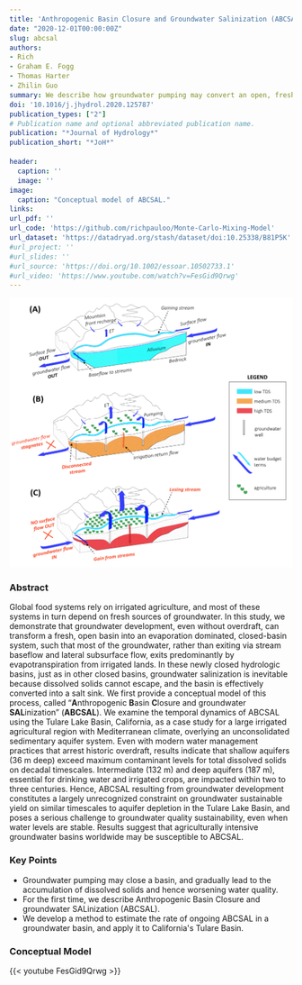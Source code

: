 ```yaml
---
title: 'Anthropogenic Basin Closure and Groundwater Salinization (ABCSAL)'
date: "2020-12-01T00:00:00Z"
slug: abcsal
authors:
- Rich
- Graham E. Fogg
- Thomas Harter
- Zhilin Guo
summary: We describe how groundwater pumping may convert an open, fresh basin into a closed-basin system that gradually salinates. We then develop a method to estimate the rate of ongoing salinization in a groundwater basin, and apply it to the Tulare Basin in California.
doi: '10.1016/j.jhydrol.2020.125787'
publication_types: ["2"]
# Publication name and optional abbreviated publication name.
publication: "*Journal of Hydrology*"
publication_short: "*JoH*"

header:
  caption: ''
  image: ''
image:
  caption: "Conceptual model of ABCSAL."
links:
url_pdf: ''
url_code: 'https://github.com/richpauloo/Monte-Carlo-Mixing-Model'
url_dataset: 'https://datadryad.org/stash/dataset/doi:10.25338/B81P5K'
#url_project: ''
#url_slides: ''
#url_source: 'https://doi.org/10.1002/essoar.10502733.1'
#url_video: 'https://www.youtube.com/watch?v=FesGid9Qrwg'
---
```



![](featured.png)  

### Abstract

Global food systems rely on irrigated agriculture, and most of these systems in turn depend on fresh sources of groundwater. In this study, we demonstrate that groundwater development, even without overdraft, can transform a fresh, open basin into an evaporation dominated, closed-basin system, such that most of the groundwater, rather than exiting via stream baseflow and lateral subsurface flow, exits predominantly by evapotranspiration from irrigated lands. In these newly closed hydrologic basins, just as in other closed basins, groundwater salinization is inevitable because dissolved solids cannot escape, and the basin is effectively converted into a salt sink. We first provide a conceptual model of this process, called “**A**nthropogenic **B**asin **C**losure and groundwater **SAL**inization” (**ABCSAL**). We examine the temporal dynamics of ABCSAL using the Tulare Lake Basin, California, as a case study for a large irrigated agricultural region with Mediterranean climate, overlying an unconsolidated sedimentary aquifer system. Even with modern water management practices that arrest historic overdraft, results indicate that shallow aquifers (36 m deep) exceed maximum contaminant levels for total dissolved solids on decadal timescales. Intermediate (132 m) and deep aquifers (187 m), essential for drinking water and irrigated crops, are impacted within two to three centuries. Hence, ABCSAL resulting from groundwater development constitutes a largely unrecognized constraint on groundwater sustainable yield on similar timescales to aquifer depletion in the Tulare Lake Basin, and poses a serious challenge to groundwater quality sustainability, even when water levels are stable. Results suggest that agriculturally intensive groundwater basins worldwide may be susceptible to ABCSAL. 



### Key Points

* Groundwater pumping may close a basin, and gradually lead to the accumulation of dissolved solids and hence worsening water quality.  
* For the first time, we describe Anthropogenic Basin Closure and groundwater SALinization (ABCSAL).  
* We develop a method to estimate the rate of ongoing ABCSAL in a groundwater basin, and apply it to California's Tulare Basin.  

### Conceptual Model

{{< youtube FesGid9Qrwg >}}


